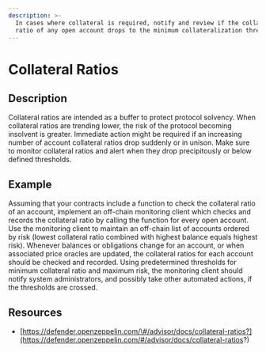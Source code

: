```yaml
---
description: >-
  In cases where collateral is required, notify and review if the collateral
  ratio of any open account drops to the minimum collateralization threshold.
---
```


# Collateral Ratios

## Description

Collateral ratios are intended as a buffer to protect protocol solvency. When collateral ratios are trending lower, the risk of the protocol becoming insolvent is greater. Immediate action might be required if an increasing number of account collateral ratios drop suddenly or in unison. Make sure to monitor collateral ratios and alert when they drop precipitously or below defined thresholds.

## Example

Assuming that your contracts include a function to check the collateral ratio of an account, implement an off-chain monitoring client which checks and records the collateral ratio by calling the function for every open account. Use the monitoring client to maintain an off-chain list of accounts ordered by risk \(lowest collateral ratio combined with highest balance equals highest risk\). Whenever balances or obligations change for an account, or when associated price oracles are updated, the collateral ratios for each account should be checked and recorded. Using predetermined thresholds for minimum collateral ratio and maximum risk, the monitoring client should notify system administrators, and possibly take other automated actions, if the thresholds are crossed.

## Resources

* [https://defender.openzeppelin.com/\#/advisor/docs/collateral-ratios?](https://defender.openzeppelin.com/#/advisor/docs/collateral-ratios?)


